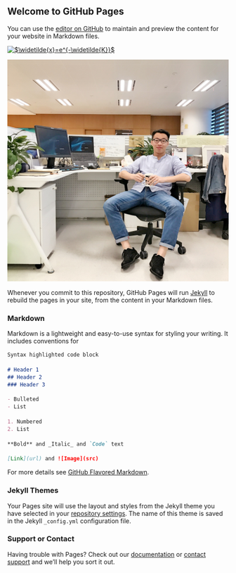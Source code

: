 ## Welcome to GitHub Pages

You can use the [editor on GitHub](https://github.com/zhouchw5/zhouchw5.github.io/edit/master/README.md) to maintain and preview the content for your website in Markdown files.

<a href="https://www.codecogs.com/eqnedit.php?latex=$\widetilde{x}=e^{-\widetilde{K}}$" target="_blank"><img src="https://latex.codecogs.com/gif.latex?$\widetilde{x}=e^{-\widetilde{K}}$" title="$\widetilde{x}=e^{-\widetilde{K}}$" /></a>

![image](https://github.com/zhouchw5/zhouchw5.github.io/blob/master/Chuwei_Zhou.jpg)

Whenever you commit to this repository, GitHub Pages will run [Jekyll](https://jekyllrb.com/) to rebuild the pages in your site, from the content in your Markdown files.

### Markdown

Markdown is a lightweight and easy-to-use syntax for styling your writing. It includes conventions for

```markdown
Syntax highlighted code block

# Header 1
## Header 2
### Header 3

- Bulleted
- List

1. Numbered
2. List

**Bold** and _Italic_ and `Code` text

[Link](url) and ![Image](src)
```

For more details see [GitHub Flavored Markdown](https://guides.github.com/features/mastering-markdown/).

### Jekyll Themes

Your Pages site will use the layout and styles from the Jekyll theme you have selected in your [repository settings](https://github.com/zhouchw5/zhouchw5.github.io/settings). The name of this theme is saved in the Jekyll `_config.yml` configuration file.

### Support or Contact

Having trouble with Pages? Check out our [documentation](https://help.github.com/categories/github-pages-basics/) or [contact support](https://github.com/contact) and we’ll help you sort it out.
